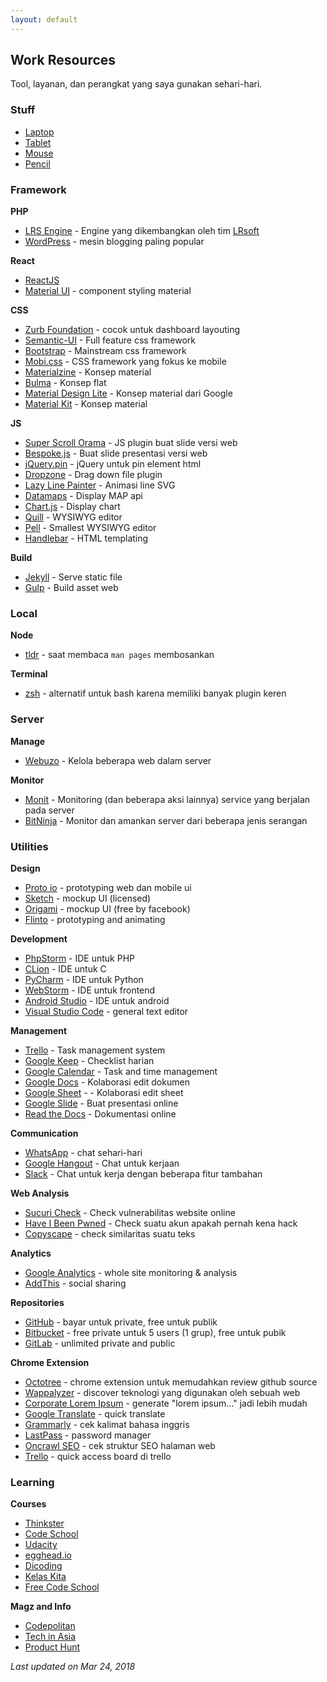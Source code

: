 ```yaml
---
layout: default
---
```


## Work Resources
Tool, layanan, dan perangkat yang saya gunakan sehari-hari.

### Stuff

- [Laptop](https://zaf.web.id/blog/review-apple-macbook-pro/)
- [Tablet](https://zaf.web.id/blog/review-apple-ipad-pro/)
- [Mouse](https://zaf.web.id/blog/review-apple-mouse-magic/)
- [Pencil](https://zaf.web.id/blog/review-apple-pencil/)

### Framework

**PHP**
- [LRS Engine](https://zaf.web.id/blog/lrsoft/lrs-engine/) - Engine yang dikembangkan oleh tim [LRsoft](https://lrsoft.co.id)
- [WordPress](https://w.org/) - mesin blogging paling popular

**React**
- [ReactJS](https://reactjs.org/)
- [Material UI](http://www.material-ui.com/) - component styling material

**CSS**
- [Zurb Foundation](https://foundation.zurb.com) - cocok untuk dashboard layouting
- [Semantic-UI](http://semantic-ui.com/) - Full feature css framework
- [Bootstrap](http://getbootstrap.com/) - Mainstream css framework
- [Mobi.css](http://getmobicss.com/) - CSS framework yang fokus ke mobile
- [Materialzine](http://materializecss.com/) - Konsep material
- [Bulma](http://bulma.io/) - Konsep flat
- [Material Design Lite](https://getmdl.io/) - Konsep material dari Google
- [Material Kit](http://demos.creative-tim.com/material-kit/index.html) - Konsep material

**JS**
- [Super Scroll Orama](http://johnpolacek.github.io/superscrollorama/) - JS plugin buat slide versi web
- [Bespoke.js](http://markdalgleish.com/projects/bespoke.js/) - Buat slide presentasi versi web
- [jQuery.pin](http://webpop.github.io/jquery.pin/) - jQuery untuk pin element html
- [Dropzone](http://www.dropzonejs.com/) - Drag down file plugin
- [Lazy Line Painter](http://lazylinepainter.info/) - Animasi line SVG
- [Datamaps](http://datamaps.github.io/) - Display MAP api
- [Chart.js](http://www.chartjs.org/) - Display chart
- [Quill](http://quilljs.com/) - WYSIWYG editor
- [Pell](https://jaredreich.com/pell) - Smallest WYSIWYG editor
- [Handlebar](http://handlebarsjs.com/) - HTML templating

**Build**
- [Jekyll](https://jekyllrb.com/) - Serve static file
- [Gulp](https://gulpjs.com/) - Build asset web

### Local

**Node**
- [tldr](https://github.com/tldr-pages/tldr) - saat membaca `man pages` membosankan

**Terminal**
- [zsh](http://www.zsh.org/) - alternatif untuk bash karena memiliki banyak plugin keren

### Server

**Manage**
- [Webuzo](http://www.webuzo.com) - Kelola beberapa web dalam server

**Monitor**
- [Monit](https://mmonit.com/monit) - Monitoring (dan beberapa aksi lainnya) service yang berjalan pada server
- [BitNinja](https://bitninja.io) - Monitor dan amankan server dari beberapa jenis serangan

### Utilities

**Design**
- [Proto io](https://proto.io/) - prototyping web dan mobile ui
- [Sketch](https://www.sketchapp.com) - mockup UI (licensed)
- [Origami](http://origami.design) - mockup UI (free by facebook)
- [Flinto](https://www.flinto.com) - prototyping and animating

**Development**
- [PhpStorm](https://www.jetbrains.com/phpstorm/) - IDE untuk PHP
- [CLion](https://www.jetbrains.com/clion/) - IDE untuk C
- [PyCharm](https://www.jetbrains.com/pycharm) - IDE untuk Python
- [WebStorm](https://www.jetbrains.com/webstorm) - IDE untuk frontend
- [Android Studio](https://developer.android.com/studio/index.html) - IDE untuk android
- [Visual Studio Code](https://code.visualstudio.com/) - general text editor

**Management**
- [Trello](https://trello.com) - Task management system
- [Google Keep](https://keep.google.com/) - Checklist harian
- [Google Calendar](https://www.google.com/calendar) - Task and time management
- [Google Docs](https://www.google.com/intl/en-GB/docs/about/) - Kolaborasi edit dokumen
- [Google Sheet](https://www.google.com/intl/en-GB/sheets/about/) - - Kolaborasi edit sheet
- [Google Slide](https://www.google.com/intl/en-GB/slides/about/) - Buat presentasi online
- [Read the Docs](https://readthedocs.org) - Dokumentasi online

**Communication**
- [WhatsApp](https://www.whatsapp.com/) - chat sehari-hari
- [Google Hangout](https://hangouts.google.com/) - Chat untuk kerjaan
- [Slack](https://slack.com) - Chat untuk kerja dengan beberapa fitur tambahan

**Web Analysis**
- [Sucuri Check](https://sitecheck.sucuri.net/) - Check vulnerabilitas website online
- [Have I Been Pwned](https://haveibeenpwned.com/) - Check suatu akun apakah pernah kena hack
- [Copyscape](http://www.copyscape.com/compare.php) - check similaritas suatu teks

**Analytics**
- [Google Analytics](https://analytics.google.com) - whole site monitoring & analysis
- [AddThis](https://www.addthis.com) - social sharing

**Repositories**
- [GitHub](https://github.com) - bayar untuk private, free untuk publik
- [Bitbucket](https://bitbucket.org) - free private untuk 5 users (1 grup), free untuk pubik
- [GitLab](https://gitlab.com) - unlimited private and public

**Chrome Extension**
- [Octotree](https://chrome.google.com/webstore/detail/octotree/bkhaagjahfmjljalopjnoealnfndnagc) - chrome extension untuk memudahkan review github source
- [Wappalyzer](https://chrome.google.com/webstore/detail/wappalyzer/gppongmhjkpfnbhagpmjfkannfbllamg) - discover teknologi yang digunakan oleh sebuah web
- [Corporate Lorem Ipsum](https://chrome.google.com/webstore/detail/corporate-ipsum/lfmadckmfehehmdnmhaebniooenedcbb?hl=en) - generate "lorem ipsum..." jadi lebih mudah
- [Google Translate](https://chrome.google.com/webstore/detail/google-translate/aapbdbdomjkkjkaonfhkkikfgjllcleb?hl=en) - quick translate
- [Grammarly](https://chrome.google.com/webstore/detail/grammarly-for-chrome/kbfnbcaeplbcioakkpcpgfkobkghlhen?hl=en) - cek kalimat bahasa inggris
- [LastPass](https://chrome.google.com/webstore/detail/lastpass-free-password-ma/hdokiejnpimakedhajhdlcegeplioahd?hl=en) - password manager
- [Oncrawl SEO](https://chrome.google.com/webstore/detail/oncrawl-seo-page-audit/ngcfjikphejojdjnmiegbcjhemldbjhp?hl=en) - cek struktur SEO halaman web
- [Trello](https://chrome.google.com/webstore/detail/trello/dmdidbedhnbabookbkpkgomahnocimke?hl=en) - quick access board di trello

### Learning

**Courses**
- [Thinkster](https://thinkster.io/)
- [Code School](https://www.codeschool.com/)
- [Udacity](https://www.udacity.com/)
- [egghead.io](https://egghead.io/)
- [Dicoding](https://www.dicoding.com/)
- [Kelas Kita](https://kelaskita.com/)
- [Free Code School](https://www.freecodecamp.com/)

**Magz and Info**
- [Codepolitan](https://www.codepolitan.com)
- [Tech in Asia](https://www.techinasia.com)
- [Product Hunt](https://www.producthunt.com)

*Last updated on Mar 24, 2018*